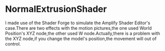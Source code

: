 # NormalExtrusionShader

I made use of the Shader Forge to simulate the Amplify Shader Editor's case.There are two effects with the motion pictures,the one used World Position's XYZ node,the other used W node.Actually,there is a problem with the XYZ node,if you change the model's position,the movement will out of control.
